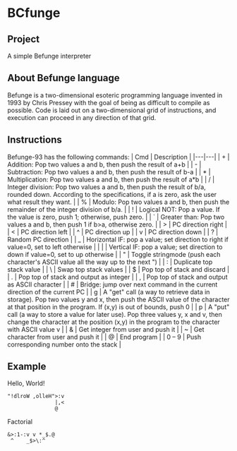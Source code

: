 # BCfunge

## Project
A simple Befunge interpreter

## About Befunge language
Befunge is a two-dimensional esoteric programming language invented in 1993 by Chris Pressey with the goal of being as difficult to compile as possible. Code is laid out on a two-dimensional grid of instructions, and execution can proceed in any direction of that grid. 

## Instructions
Befunge-93 has the following commands:
| Cmd  | Description  |
|---|---|
| +  | Addition: Pop two values a and b, then push the result of a+b  |
| -  | Subtraction: Pop two values a and b, then push the result of b-a  |
| *  | Multiplication: Pop two values a and b, then push the result of a*b  |
| /  | Integer division: Pop two values a and b, then push the result of  b/a, rounded down. According to the specifications, if a is zero, ask  the user what result they want.  |
| %  | Modulo: Pop two values a and b, then push the remainder of the integer division of b/a.  |
| !  | Logical NOT: Pop a value. If the value is zero, push 1; otherwise, push zero.  |
| `  | Greater than: Pop two values a and b, then push 1 if b>a, otherwise zero.  |
| >  | PC direction right  |
| <  | PC direction left  |
| ^  | PC direction up  |
| v  | PC direction down  |
| ?  | Random PC direction  |
| _  | Horizontal IF: pop a value; set direction to right if value=0, set to left otherwise  |
| \|  | Vertical IF: pop a value; set direction to down if value=0, set to up otherwise  |
| "  | Toggle stringmode (push each character's ASCII value all the way up to the next ")  |
| :  | Duplicate top stack value  |
| \  | Swap top stack values  |
| $  | Pop top of stack and discard  |
| .  | Pop top of stack and output as integer  |
| ,  | Pop top of stack and output as ASCII character  |
| #  | Bridge: jump over next command in the current direction of the current PC  |
| g  | A "get" call (a way to retrieve data in storage). Pop two values y  and x, then push the ASCII value of the character at that position in  the program. If (x,y) is out of bounds, push 0  |
| p  | A "put" call (a way to store a value for later use). Pop three  values y, x and v, then change the character at the position (x,y) in  the program to the character with ASCII value v  |
| &  | Get integer from user and push it  |
| ~  | Get character from user and push it  |
| @  | End program  |
| 0 – 9  | Push corresponding number onto the stack  |

## Example

Hello, World!
```shell
"!dlroW ,olleH">:v
               |,<
               @
```

Factorial
```shell
&>:1-:v v *_$.@ 
 ^    _$>\:^
```
